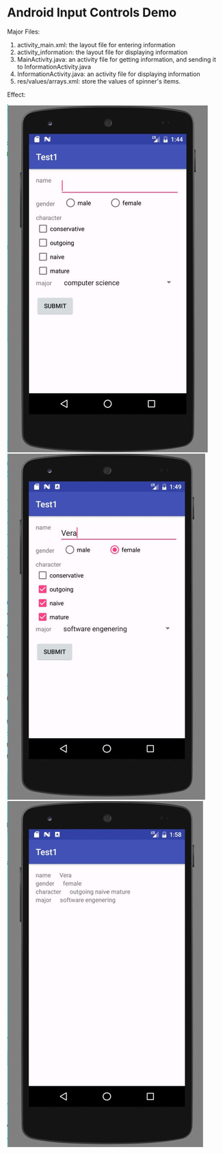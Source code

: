 # Android Input Controls Demo

Major Files:

1. activity_main.xml: the layout file for entering information
2. activity_information: the layout file for displaying information
3. MainActivity.java: an activity file for getting information, and sending it to InformationActivity.java
4. InformationActivity.java: an activity file for displaying information
5. res/values/arrays.xml: store the values of spinner's items.

Effect:

![Image text](https://raw.githubusercontent.com/Vera97/Android-Input-Controls-Demo/master/img-folder/p1.JPG)![Image text](https://raw.githubusercontent.com/Vera97/Android-Input-Controls-Demo/master/img-folder/p2.jpg)![Image text](https://raw.githubusercontent.com/Vera97/Android-Input-Controls-Demo/master/img-folder/p3.jpg)
